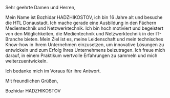 



Sehr geehrte Damen und Herren,

Mein Name ist Bozhidar HADZHIKOSTOV, ich bin 16 Jahre alt und besuche die HTL Donaustadt. Ich mache gerade eine Ausbildung in den Fächern Medientechnik und Netzwerktechnik.
Ich bin hoch motiviert und begeistert von den Möglichkeiten, die Medientechnik und Netzwerktechnik in der IT-Branche bieten. Mein Ziel ist es, meine Leidenschaft und mein technisches Know-how in Ihrem Unternehmen einzusetzen, um innovative Lösungen zu entwickeln und zum Erfolg Ihres Unternehmens beizutragen. 
Ich freue mich darauf, in einem Praktikum wertvolle Erfahrungen zu sammeln und mich weiterzuentwickeln.

Ich bedanke mich im Voraus für ihre Antwort.

Mit freundlichen Grüßen,

Bozhidar HADZHIKOSTOV